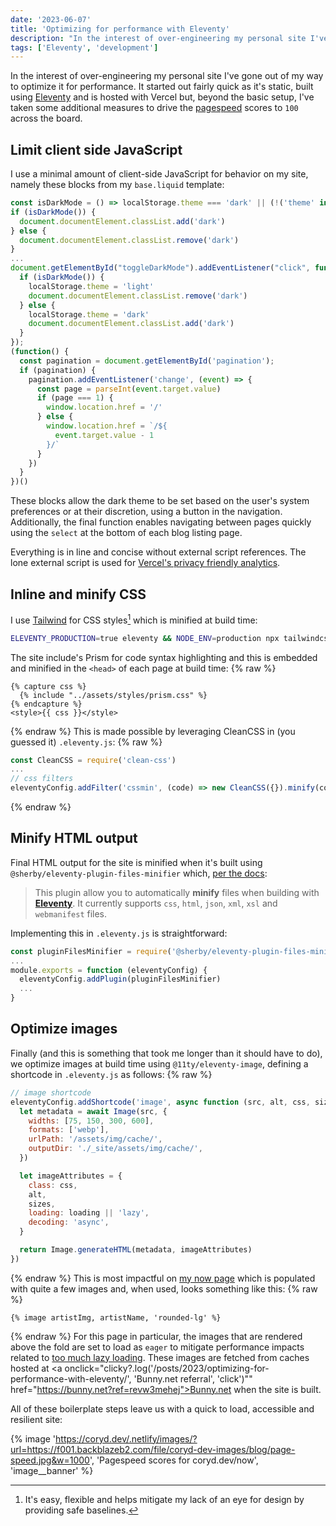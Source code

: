 ```yaml
---
date: '2023-06-07'
title: 'Optimizing for performance with Eleventy'
description: "In the interest of over-engineering my personal site I've gone out of my way to optimize it for performance."
tags: ['Eleventy', 'development']
---
```


In the interest of over-engineering my personal site I've gone out of my way to optimize it for performance. It started out fairly quick as it's static, built using [Eleventy](https://www.11ty.dev) and is hosted with Vercel but, beyond the basic setup, I've taken some additional measures to drive the [pagespeed](https://pagespeed.web.dev) scores to `100` across the board.<!-- excerpt -->

## Limit client side JavaScript

I use a minimal amount of client-side JavaScript for behavior on my site, namely these blocks from my `base.liquid` template:

```javascript
const isDarkMode = () => localStorage.theme === 'dark' || (!('theme' in localStorage) && window.matchMedia('(prefers-color-scheme: dark)').matches);
if (isDarkMode()) {
  document.documentElement.classList.add('dark')
} else {
  document.documentElement.classList.remove('dark')
}
...
document.getElementById("toggleDarkMode").addEventListener("click", function() {
  if (isDarkMode()) {
    localStorage.theme = 'light'
    document.documentElement.classList.remove('dark')
  } else {
    localStorage.theme = 'dark'
    document.documentElement.classList.add('dark')
  }
});
(function() {
  const pagination = document.getElementById('pagination');
  if (pagination) {
    pagination.addEventListener('change', (event) => {
      const page = parseInt(event.target.value)
      if (page === 1) {
        window.location.href = '/'
      } else {
        window.location.href = `/${
          event.target.value - 1
        }/`
      }
    })
  }
})()
```

These blocks allow the dark theme to be set based on the user's system preferences or at their discretion, using a button in the navigation. Additionally, the final function enables navigating between pages quickly using the `select` at the bottom of each blog listing page.

Everything is in line and concise without external script references. The lone external script is used for [Vercel's privacy friendly analytics](https://vercel.com/analytics).

## Inline and minify CSS

I use [Tailwind](https://tailwindcss.com) for CSS styles[^1] which is minified at build time:

```bash
ELEVENTY_PRODUCTION=true eleventy && NODE_ENV=production npx tailwindcss -i ./tailwind.css -c ./tailwind.config.js -o _site/assets/styles/tailwind.css --minify
```

The site include's Prism for code syntax highlighting and this is embedded and minified in the `<head>` of each page at build time:
{% raw %}

```liquid
{% capture css %}
  {% include "../assets/styles/prism.css" %}
{% endcapture %}
<style>{{ css }}</style>
```

{% endraw %}
This is made possible by leveraging CleanCSS in (you guessed it) `.eleventy.js`:
{% raw %}

```javascript
const CleanCSS = require('clean-css')
...
// css filters
eleventyConfig.addFilter('cssmin', (code) => new CleanCSS({}).minify(code).styles)
```

{% endraw %}

## Minify HTML output

Final HTML output for the site is minified when it's built using `@sherby/eleventy-plugin-files-minifier` which, [per the docs](https://www.npmjs.com/package/@sherby/eleventy-plugin-files-minifier):

> This plugin allow you to automatically **minify** files when building with **[Eleventy](https://www.11ty.dev/)**. It currently supports `css`, `html`, `json`, `xml`, `xsl` and `webmanifest` files.

Implementing this in `.eleventy.js` is straightforward:

```javascript
const pluginFilesMinifier = require('@sherby/eleventy-plugin-files-minifier')
...
module.exports = function (eleventyConfig) {
  eleventyConfig.addPlugin(pluginFilesMinifier)
  ...
}
```

## Optimize images

Finally (and this is something that took me longer than it should have to do), we optimize images at build time using `@11ty/eleventy-image`, defining a shortcode in `.eleventy.js` as follows:
{% raw %}

```javascript
// image shortcode
eleventyConfig.addShortcode('image', async function (src, alt, css, sizes, loading) {
  let metadata = await Image(src, {
    widths: [75, 150, 300, 600],
    formats: ['webp'],
    urlPath: '/assets/img/cache/',
    outputDir: './_site/assets/img/cache/',
  })

  let imageAttributes = {
    class: css,
    alt,
    sizes,
    loading: loading || 'lazy',
    decoding: 'async',
  }

  return Image.generateHTML(metadata, imageAttributes)
})
```

{% endraw %}
This is most impactful on [my now page](https://coryd.dev/now) which is populated with quite a few images and, when used, looks something like this:
{% raw %}

```liquid
{% image artistImg, artistName, 'rounded-lg' %}
```

{% endraw %}
For this page in particular, the images that are rendered above the fold are set to load as `eager` to mitigate performance impacts related to [too much lazy loading](https://web.dev/lcp-lazy-loading/). These images are fetched from caches hosted at <a onclick="clicky?.log('/posts/2023/optimizing-for-performance-with-eleventy/', 'Bunny.net referral', 'click')"" href="https://bunny.net?ref=revw3mehej">Bunny.net</a> when the site is built.

All of these boilerplate steps leave us with a quick to load, accessible and resilient site:

{% image 'https://coryd.dev/.netlify/images/?url=https://f001.backblazeb2.com/file/coryd-dev-images/blog/page-speed.jpg&w=1000', 'Pagespeed scores for coryd.dev/now', 'image__banner' %}

[^1]: It's easy, flexible and helps mitigate my lack of an eye for design by providing safe baselines.
